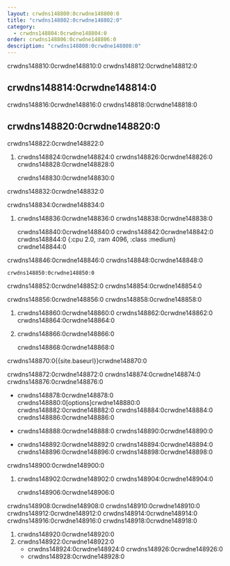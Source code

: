 ```yaml
---
layout: crwdns148800:0crwdne148800:0
title: "crwdns148802:0crwdne148802:0"
category:
  - crwdns148804:0crwdne148804:0
order: crwdns148806:0crwdne148806:0
description: "crwdns148808:0crwdne148808:0"
---
```

crwdns148810:0crwdne148810:0 crwdns148812:0crwdne148812:0

## crwdns148814:0crwdne148814:0

crwdns148816:0crwdne148816:0 crwdns148818:0crwdne148818:0

## crwdns148820:0crwdne148820:0

crwdns148822:0crwdne148822:0

1. crwdns148824:0crwdne148824:0 crwdns148826:0crwdne148826:0 crwdns148828:0crwdne148828:0

    crwdns148830:0crwdne148830:0
    

crwdns148832:0crwdne148832:0

crwdns148834:0crwdne148834:0

1. crwdns148836:0crwdne148836:0 crwdns148838:0crwdne148838:0

    crwdns148840:0crwdne148840:0
    crwdns148842:0crwdne148842:0
    crwdns148844:0 {:cpu 2.0, :ram 4096, :class :medium}
crwdne148844:0
    

crwdns148846:0crwdne148846:0 crwdns148848:0crwdne148848:0

    crwdns148850:0crwdne148850:0
    

crwdns148852:0crwdne148852:0 crwdns148854:0crwdne148854:0

crwdns148856:0crwdne148856:0 crwdns148858:0crwdne148858:0

1. crwdns148860:0crwdne148860:0 crwdns148862:0crwdne148862:0 crwdns148864:0crwdne148864:0

2. crwdns148866:0crwdne148866:0

    crwdns148868:0crwdne148868:0
    

crwdns148870:0{{site.baseurl}}crwdne148870:0

crwdns148872:0crwdne148872:0 crwdns148874:0crwdne148874:0 crwdns148876:0crwdne148876:0

- crwdns148878:0crwdne148878:0 crwdns148880:0[options]crwdne148880:0 crwdns148882:0crwdne148882:0 crwdns148884:0crwdne148884:0 crwdns148886:0crwdne148886:0

- crwdns148888:0crwdne148888:0 crwdns148890:0crwdne148890:0

- crwdns148892:0crwdne148892:0 crwdns148894:0crwdne148894:0 crwdns148896:0crwdne148896:0 crwdns148898:0crwdne148898:0

crwdns148900:0crwdne148900:0

1. crwdns148902:0crwdne148902:0 crwdns148904:0crwdne148904:0

    crwdns148906:0crwdne148906:0
    

crwdns148908:0crwdne148908:0 crwdns148910:0crwdne148910:0 crwdns148912:0crwdne148912:0 crwdns148914:0crwdne148914:0 crwdns148916:0crwdne148916:0 crwdns148918:0crwdne148918:0

1. crwdns148920:0crwdne148920:0
2. crwdns148922:0crwdne148922:0 
    - crwdns148924:0crwdne148924:0 crwdns148926:0crwdne148926:0
    - crwdns148928:0crwdne148928:0